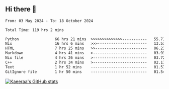 ## Hi there 👋

<!--START_SECTION:waka-->

```txt
From: 03 May 2024 - To: 18 October 2024

Total Time: 119 hrs 2 mins

Python                66 hrs 21 mins  >>>>>>>>>>>>>>-----------   55.71 %
Nix                   16 hrs 6 mins   >>>----------------------   13.53 %
HTML                  7 hrs 25 mins   >>-----------------------   06.23 %
Markdown              4 hrs 41 mins   >------------------------   03.93 %
Nix file              4 hrs 26 mins   >------------------------   03.72 %
C++                   2 hrs 34 mins   >------------------------   02.17 %
Text                  1 hr 52 mins    -------------------------   01.57 %
GitIgnore file        1 hr 50 mins    -------------------------   01.54 %
```

<!--END_SECTION:waka-->

[![Kaeeraa's GitHub stats](https://github-readme-stats.vercel.app/api?username=kaeeraa)](https://github.com/kaeeraa/github-readme-stats)

